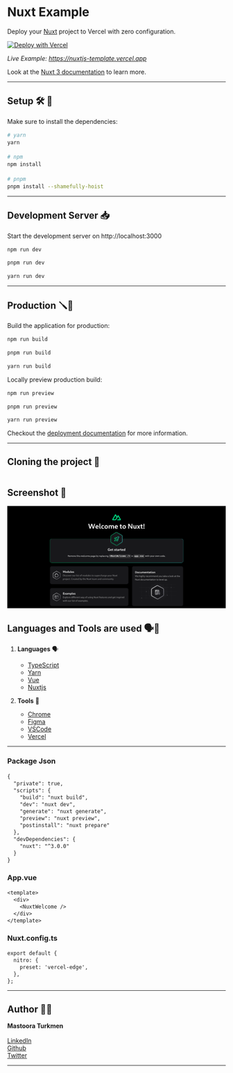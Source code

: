 # Nuxt Example

Deploy your [Nuxt](https://nuxt.com) project to Vercel with zero configuration.

[![Deploy with Vercel](https://vercel.com/button)](https://vercel.com/new/clone?repository-url=https://github.com/vercel/vercel/tree/main/examples/nuxtjs&template=nuxtjs)

_Live Example: https://nuxtjs-template.vercel.app_

Look at the [Nuxt 3 documentation](https://v3.nuxtjs.org) to learn more.

-----

## Setup 🛠 🔨

Make sure to install the dependencies:

```bash
# yarn
yarn

# npm
npm install

# pnpm
pnpm install --shamefully-hoist
```

------

## Development Server 📥

Start the development server on http://localhost:3000

```bash
npm run dev
```

```bash
pnpm run dev
```

```bash
yarn run dev
```

------

## Production 🪛🔨

Build the application for production:

```bash
npm run build
```

```bash
pnpm run build
```

```bash
yarn run build
```
Locally preview production build:

```bash
npm run preview
```

```bash
pnpm run preview
```

```bash
yarn run preview
```

Checkout the [deployment documentation](https://nuxt.com/docs/getting-started/deployment#presets) for more information.

------


## Cloning the project 🔨

````

````






## Screenshot 📸

![Nuxt screenshot](./image/image.png)


## Languages and Tools are used 🗣️🔧

1. **Languages** 🗣️

    + [TypeScript](https://github.com/topics/typescript)
    + [Yarn](https://github.com/topics/yarn)
    + [Vue](https://github.com/topics/vue)
    + [Nuxtjs](https://github.com/topics/nuxtjs)

2. **Tools** 🔧

    + [Chrome](https://github.com/topics/chrome)
    + [Figma](https://github.com/topics/figma)
    + [VSCode](https://github.com/topics/vscode)
    + [Vercel](https://github.com/topics/vercel)


------

### Package Json

```
{
  "private": true,
  "scripts": {
    "build": "nuxt build",
    "dev": "nuxt dev",
    "generate": "nuxt generate",
    "preview": "nuxt preview",
    "postinstall": "nuxt prepare"
  },
  "devDependencies": {
    "nuxt": "^3.0.0"
  }
}
```


### App.vue

```
<template>
  <div>
    <NuxtWelcome />
  </div>
</template>
```

### Nuxt.config.ts

```
export default {
  nitro: {
    preset: 'vercel-edge',
  },
};
```

------

## Author 👩‍💻

**Mastoora Turkmen**  
<br>
[LinkedIn](https://www.linkedin.com/in/mastoora-turkmen/) 
<br>
[Github](https://github.com/MastooraTurkmen/) 
<br>
[Twitter](https://twitter.com/MastooraJ22)
<br>


------